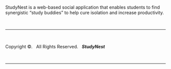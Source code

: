 <br>
<p align="center">
<src="https://i.imgur.com/mr1GxV9m.png">
</p>
<br>




StudyNest is a web-based social application that enables students to find synergistic “study buddies” to help cure isolation and increase productivity.

<br> 


___

<br>

Copyright &copy;. &nbsp; All Rights Reserved. &nbsp; _**StudyNest**_

<br>

___


